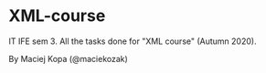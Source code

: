 # XML-course
IT IFE sem 3.
All the tasks done for "XML course" (Autumn 2020).

By Maciej Kopa (@maciekozak)
